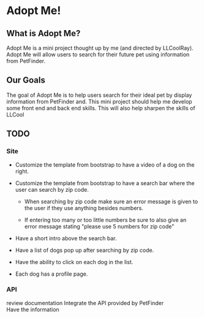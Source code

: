# Adopt Me!

## What is Adopt Me?

Adopt Me is a mini project thought up by me (and directed by LLCoolRay). Adopt Me will allow users to search for their future pet using information from PetFinder.

## Our Goals

The goal of Adopt Me is to help users search for their ideal pet  by display information from PetFinder and. This mini project should help me develop some front end and back end skills. This will also help sharpen the skills of LLCool

## TODO

### Site

* Customize the template from bootstrap to have a video of a dog on the right.

* Customize the template from bootstrap to have a search bar where the user can search by zip code.

  * When searching by zip code make sure an error message is given to the user if they use anything besides numbers.

  * If entering too many or too little numbers be sure to also give an error message stating "please use 5 numbers for zip code"

* Have a short intro above the search bar.

* Have a list of dogs pop up after searching by zip code.

* Have the ability to click on each dog in the list.

* Each dog has a profile page.


### API

review documentation
Integrate the API provided by PetFinder  
Have the information
